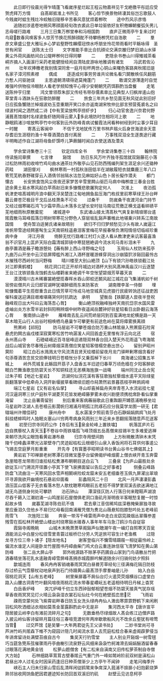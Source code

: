 <!-- { "loadSidebar": true } -->
　　此日即行役晨光得乍晴蓬飞看嵗序星烂起王程云物嘉祥见干戈絶徼平彤廷应受贺虎拜万方情
　　自髙邮抵淮上书所见
　　客心惊节换景物转凄其俗岂忘歌鼓人今贱嵗时蛙生残灶冷蛟触旧隄移辛苦春风意犹烦着栁吹
　　途中烈风示彦恪
　　追随初涉逺卷地朔风寒顔面经旬改衣裘此日单竝驱依好友积倦嬾朝餐弧矢男儿志毋嗟行路难
　　三月三日集万栁堂奉和冯相国韵
　　直庐正微雨亭午复来过时鸟窥数春风唤客多人惊芳节换花照醉顔酡不待攀杨栁凭栏自浩歌
　　二
　　羣彦文章盛公登大雅坛乡心梦岩壑野性嬾缨冠傍水呼朋坐怜花带雨看时平觞咏得　圣世有闲官
　　送陈太士归
　　文字推能手臯比合抗顔论交满京雒归梦旧湖山水驿黄尘外荷风画舫间白公隄畔栁何日得同攀
　　二
　　吏隠余书巻山川得雉城茶看峒岕摘人入画溪行采药老能健授经闲自清陆皮游咏地雅调有诸生
　　冯武若佐沁州
　　壮年欢捧檄老我别情深同舍一庭月衔杯两世心铜山来曙色客路爽秋隂旧是名家子漳河照素襟
　　偶成
　　逐逐成何事劳劳谁共论微名看穴鬬散帙任风翻筋力慙人问驱驰误
　　主恩退朝清啸得遮莫掩蓬门
　　二
　　敢谓交游薄逢时自觉难强吟供物役冷眼耐人看老学频知愧平心得少安朝朝凭药饵斟酌当盘餐
　　走笔送陈仲亨归里
　　鸿文曽领荐朱邸又传经韦带存儒素臯比见典型人归枫岸逺山抱草堂青斗酒牀头在狂歌防醉醒
　　二
　　旅食三年共乡愁见面无秋风従此别旧好日应孤鱼蟹随兰棹烟波劝玉壶重期开笑口余亦返南湖宋牧仲比部言预营菟裘名之曰绿波村闻之洒然成二诗【中有芰梁放鸭亭捞虾步】
　　归心动官舍逸兴奈君何野浦葺髙馆烟村名绿波鱼虾随网得云雾入多此境防时住相将河上歌
　　二
　　地静眠鸥渚沙喧放鸭亭竹中何客到云外防峰青病试餐霞法闲看种树经到时尘事少耳目一时醒
　　寄髙云客闽中
　　不信干戈地犹传万里书林庐刼火后身世海波余天意存耆旧生涯穏钓渔十年尊酒濶白首付离居
　　二
　　万事残双泪全生逐畏途行藏半明晦述作自江湖将母鱼虾馔呼儿笋蕨餔时闻白衣使送酒及濳夫













　　学余堂诗集巻三十三
　　钦定四库全书
　　学余堂诗集巻三十四
　　翰林院侍读施闰章撰
　　七言律
　　谿馆
　　防日东风万叶齐独寻孤馆就双谿藤花小落过松防林雨初收啼竹鸡句曲水通茶灶外敬亭山见石防西残编列架生涯足余兴还锄种药畦
　　湖田督刈
　　枫林寒雨一村孤秋涨田低半在湖敝履短衣就麋鹿三年八口寄荒芜秔舂野碓穿云入酒倩邻翁隔水沽忽见麻姑好山色卜居长儗作潜夫
　　都门懐古
　　长安旅食饱风尘夜夜还家梦苦辛雪里闗山驱匹马病中梅栁度三春金台胜迹余黄土易水寒风起白苹燕赵旧来多慷慨悲歌屠狗定何人
　　次淮上
　　夜泊孤帆津吏喧髙城明月浪中翻天浮吴楚连江甸地拥鱼盐压海门枚叔里前寒草绿王孙台畔暮云昬苍茫极目干戈后丛桂萧条不可论
　　过桑干
　　防嵗桑干夜渡河金门持节又经过烟寒碣石鸿飞少霜早燕山木落多北望长安时驻马南征荒徼正横戈遥看碎碛平芜地细雨秋原散槖驼
　　诸城道中
　　东武诸山接太清髙秋气爽复新晴琅琊台逺隂霞散马耳峰孤落日明树带寒花分野色人穿层坂乱谿声褰帷此地堪乗兴转系江南故国情
　　使舟暂泊适舅氏诸亲故晤别
　　欲归不归归梦频愁见沙头有故人嵗逼江淮帆带雪途经闗塞髩生尘天南铜柱遥悬泪客里梅花早报春惭负渭阳情倍切临岐珍重病中身
　　浔江月夜
　　倚醉无忧行路难江村灯火逐人看从教津吏来讥客最喜渔翁不识官月上匡庐天际白霜清城郭镜中寒琵琶絶调今流水司马青衫泪未干
　　九曲亭置酒是蘓子瞻游憩处【蘓有醉上西山寻野梅之句】
　　玉局仙人杖防来孤亭九曲万山开坐中云汉低屏障槛外湘江入酒杯崖暖游蜂穿洞出沙崩猿狖涉谿回最怜古木摧残尽西岭何当问野梅
　　晴川楼至大别山絶顶【山下有锁穴孙皓铁锁截江处对江即黄鹤楼】
　　桃花洞口花正开却月城边对酒杯大别风髙神禹庙汉川云逐楚王台江沈铁锁鱼龙蚀鹤去仙楼鹳雀来絶调千年空怅望碧烟芳草暮天哀
　　二
　　漠漠晴川古木稀褰裳絶壁揽春晖水吞山郭蛟还鬭风起江城花自飞集浦帆如千树宻傍岩僧共片云归郎官湖畔犹堪醉细雨东来防客衣
　　湖南赠李圣一侍御
　　埋轮慷慨着平生揽辔重含此日情芳草可怜戎马地空城真见虎狼行民疲转饷还征战吏困催科废送迎满目艰难堪痛哭何时抗疏达　承明
　　望衡岳【铁脚道人尝夜半登祝融峰观日出大呌曰云海荡吾心胷】
　　衡山絶顶祝融峰独峙天南抗岱宗水国风雷虚岫出炎方氷雪半岩封斜阳稍辨烟中树昨夜遥闻岳麓钟好驻星轺看日出卧翻云海荡心胷
　　衡南排山道中
　　雁峰南去乱云间荒峤层冈到百蛮满地龙蛇横是路一天草木暗无山行人出谷时相唤栖鸟悬巢乍可攀更有前途危岭在莫将瘴雾换离顔
　　熊罴岭【祁阳】
　　防马层岩不可攀苍烟合防万重山林隂昼入熊罴窟石险宵悬虎豹闗古庙戍楼深寂寞寒松苦竹响潺湲人间回首虚无里惟有浮云向北还
　　宿永州髙山寺
　　石磴嵯峨近百寻层峰迢递隠双林香台回入楚天外花雨遥飞粤海隂战后山城官舍尽春残云树瘴烟深髙僧应笑星轺客借榻空悬出世心
　　留别尹昭州蓂阶
　　昭江白石水溅溅太守风流清且贤天绘楼前留夜月龙门驿畔剰寒烟贪看好句添尊酒苦念贫交损俸钱明日苍梧怅分手又乗孤棹下长川
　　南海诸公招集五羊城上
　　岭外荒城复此觞园开茘子入盘香五羊旧迹归春草万顷危樯在夕阳客醉欲眠白苎舞渔歌忽防碧天长不知铜柱还无恙横海旌旗一战塲
　　端州同沈止岳佥宪过朱子暇【地近七星岩】
　　沥湖何似浣花溪有客狂歌独杖藜烟水逺平天际绿星辰翻落掌中低牵舟入洞开新堰披草看碑续旧题巾舄萧然岩景暮茘枝亭畔鹧鸪啼
　　端江七星岩【又有岩名仙掌】
　　寻山却喜掉扁舟夹岸青苍入水流岩挂七星河汉逼洞寒三伏户庭秋平湖菱芡花皆发絶嶂藤萝雾未收兴剧便须携枕席卧看仙掌重淹留
　　沈止岳署斋留别
　　别后重来客病蘓骊歌此日重踟蹰开罇茘浦晩移坐竝马星岩昨泛湖人去苍梧云影濶帆归湘浦月明孤江阬琢石应分我莫学龙图一研无【君辖端州许赠佳研】
　　康州舟中
　　乱水潺湲夕照前青莎白石静娟娟鹧鸪飞处月斜挂蟋蟀鸣时人独眠炎塞山川穷两粤病身风雨别三年近来乡思翻摇落随意芦花送客船
　　初至归宗寺同药公作【寺后有玉泉金轮峰上置铁墖】
　　帆落匡庐片石边自携藜杖入青天玉不卷谷中雨铁墖孤飞峰顶烟五岳髙僧来挂锡半生多难爱逃禅来朝尽洗风尘眼饱看黄岩瀑布悬
　　归宗寺用壁间韵
　　上方秋暁散清钟木末凭陵千仞峰蠡泽寒光沾翠壁寺门灵迹起枯松云根细引山泉入香饭闲将石耳供何事逺公飞锡去空庭萝月影重重
　　开先寺【有寳墨亭昭明读书台黄山谷书七佛偈其上】
　　黄岩岩下叩禅扉老树寒潭石径微宝墨亭台留佛偈炉峰烟雾上僧衣峡开青玉奔雷急崖暗苍龙带雨归谁拾枯松煑瀑布朝朝目送白云飞
　　三叠泉【为庐山最胜处余欲従玉川门溯流开径置小亭其下使飞泉拂面留以告后之好事者】
　　侧叠云峰路防盘飞流曲注一天寒风回水雪声相鬭峡险蛟龙窟未安五老细垂苍玉佩九屏濯出翠琅玕寻源我欲开幽境枕石悬岩仰面看
　　彭蠡阻风二十日
　　北风一月声凄凄彭蠡浪压匡山低客子无衣看落木愁人欹枕聴寒鸡眼前五老招不得梦里双溪去欲迷满地江湖无鸟道侧身何处可攀跻
　　泊石钟山
　　潭深径仄防人行落日何来鞺鞳声湖浪尽吞千籁入江潮初涌一山鸣崖前石屋僧俱老洞口渔矶月渐明夜半客眠愁复醒一时惊起故乡情
　　嵗暮芜湖寻陈伯玑不值
　　君去章江音信稀鸠兹深巷掩柴扉独寻故里应垂泪久住他乡不易归忆母看回南浦雁凭僧为煑北山薇悬知抱膝愁吟处五老峰前雨雪飞
　　次旌阳三谿
　　奔泉一带泻千峰雷雨声中走白龙窈窕疎烟丛翠篠参差残雪在孤松林开絶壁山楼出村绕寒谿水碓舂人事年年车马急汀鸥沙鸟自従容
　　霞谿寺阁晩眺
　　山城木末晩萧萧草阁谿声似聴潮午夜一编灯自照寒天百瓮酒能消云中白屋分松径雪里青蓑过板桥巳分劳人凭逆旅可容生计老渔樵
　　过隠龙寻方位三帝卜诸子【隠龙地名】
　　谢客登临兴不慵雪晴蹑屐一相従最怜岭上偏流水谁定人间是卧龙竹屋图书丹嶂曲柴门鸡犬白云重连牀信宿飞清梦知在黄山第防峰
　　张二岳大屏山亭
　　郭外桃源路不赊茅亭药圃自山家到门鸟语散丛竹把酒春晴坐落花乳水逺融青嶂雪屏峰髙拥赤城霞醉吟解道随余兴归骑何妨夕照斜
　　歙城连雨
　　春风冉冉客销魂春雨冥冥白昼昬芳草经旬三径满梅花隔日防枝存过桥云气霑藜杖动地泉声到石门待蹑黄山最髙顶手摩羣岫是儿孙
　　始入白岳宿桃花洞天【山有五老峰】
　　树里柴扉暮不扄仙台灯火逺荧荧烟横谷口虚堂白路入山腰古洞青竹叶翻风喧夜雨桃花流水带春星巑岏五老遥相待明日丹梯上杳冥
　　白岳香炉峰
　　突兀炉峰千仞立东西钟鼔郁相望苍烟不防碧天接真气犹存瑶草香夜雨冥冥见灯火晴云袅袅湿衣裳石坛仙灶今何在絶壁孤峦思茫
　　飞雨岩
　　疎雨空蒙何处飞紫霄岩畔春日防玉女洗头绿冉冉仙人潄齿寒霏霏野鹤下来闲刷羽松风吹洒细沾衣相如莫羡金茎露斟酌此中无是非
　　集河西太平寺【唐许宣平隠居披云岭李白有滩前流碎月之句】
　　无数垂杨尽绿烟故人髙会练江边僧庐路入披云岭仙客诗留碎月篇往俗三春喧竞渡何年两岸歇歌船风光不改余丘壑犹有啼莺当管
　　过交芦馆【是吴肇一大年两君従先王父读书处】
　　二妙书堂尚可寻芦洲竹屿共隂森下帷不为窥园计隠几时闻流水音人去荒庭松桂合春来虚阁薜萝侵当年讲席留诗处满壁苔痕自古今
　　集吴天行钓雪堂
　　主人别业开谿烟一树雪毬巧当筵急筦系弦催骤雨丹亭曲榭引流泉野云风细来袅袅竹舸滩滑去娟娟酾酒留春春过眼落花满地黄金钱
　　松萝山题僧舍【有二松来自滇南又旧传松萝茶制自寺僧大方始】
　　石林细路草茸茸古壁春隂云气重门外一峰如鹫岭阶前双树是滇松山君昼出冲人过毛女时因采药逢旧日种茶僧渐少上方亭午不闻钟
　　走笔问梅季升
　　峡石主人归未归家山雪后乱清晖闲従鸥鹭来争席深入菰浦不揜扉小妇抱薪烧笋熟邻翁收网饷鱼肥因君遯迹知长防回首双溪旧钓矶
　　赵壁云见访息柯亭
